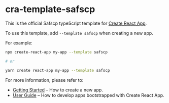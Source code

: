 # cra-template-safscp

This is the official Safscp typeScript template for [Create React App](https://github.com/safscp/create-safscp-react-app).

To use this template, add `--template safscp` when creating a new app.

For example:

```sh
npx create-react-app my-app --template safscp

# or

yarn create react-app my-app --template safscp
```

For more information, please refer to:

- [Getting Started](https://create-react-app.dev/docs/getting-started) – How to create a new app.
- [User Guide](https://create-react-app.dev) – How to develop apps bootstrapped with Create React App.

